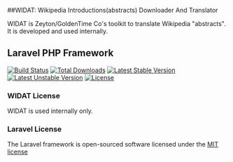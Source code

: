 ##WIDAT: Wikipedia Introductions(abstracts) Downloader And Translator 

WIDAT is Zeyton/GoldenTime Co's toolkit to translate Wikipedia "abstracts". It is developed and used internally.
 
## Laravel PHP Framework

[![Build Status](https://travis-ci.org/laravel/framework.svg)](https://travis-ci.org/laravel/framework)
[![Total Downloads](https://poser.pugx.org/laravel/framework/d/total.svg)](https://packagist.org/packages/laravel/framework)
[![Latest Stable Version](https://poser.pugx.org/laravel/framework/v/stable.svg)](https://packagist.org/packages/laravel/framework)
[![Latest Unstable Version](https://poser.pugx.org/laravel/framework/v/unstable.svg)](https://packagist.org/packages/laravel/framework)
[![License](https://poser.pugx.org/laravel/framework/license.svg)](https://packagist.org/packages/laravel/framework)

### WIDAT License
WIDAT is used internally only.

### Laravel License

The Laravel framework is open-sourced software licensed under the [MIT license](http://opensource.org/licenses/MIT)
